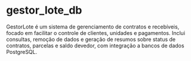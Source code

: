 # gestor_lote_db
GestorLote é um sistema de gerenciamento de contratos e recebíveis, focado em facilitar o controle de clientes, unidades e pagamentos. Inclui consultas, remoção de dados e geração de resumos sobre status de contratos, parcelas e saldo devedor, com integração a bancos de dados PostgreSQL.
